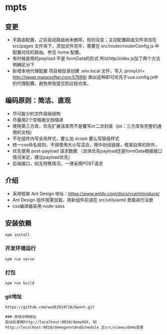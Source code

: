 # mpts

## 变更

* 手路由配置，之前自动路由尚未删除，规则没变；主动配置路由文件添加在 src/pages 文件夹下，添加文件完毕，需要在 src/router/routerConfig.js 中配置对应的路由。参见 home 配置。
* 有时候是用的payload  不是  formData的形式  所以http/index.js加了两个方法明确区分下
* 新增本地代理配置 项目根目录创建 .env.local 文件，写入 proxyUrl= http://sever.majorsofter.com:57699/ 类似这种即可优先于vue.config.js中的代理配置。避免修改提交到远程仓库。

## 编码原则：简洁、直观

* 尽可能少的文件层级结构
* 尽量用2个空格做文档缩进
* 使用第三方库，优先扩展该库而不是覆写or二次封装（ps：三方库有完整的通用的文档）
* 不在组件内写全局样式，要么加 scope 要么写层级样式
* 统一css命名规则，不得使用大小写混合，用中划线链接，框架自带的除外，
* 优先使用 post-payload 请求数据 （具体优先payload还是formData根据接口情况来定，建议payload优先）
* 后端接口，如无特殊情况，一律采用POST请求

## 介绍
* 采用框架   Ant Design 地址：https://www.antdv.com/docs/vue/introduce/
* Ant Design 组件按需加载，用新组件前请在 src/utils/antd 里面进行注册
* css编译器采用 node-sass


## 安装依赖
```
npm install
```

### 开发环境运行
```
npm run serve
```

### 打包
```
npm run build
```

### git地址
```
https://github.com/ww362034710/Gannt.git

### 本地示例地址
启动后使用http://localhost:8010/demoXXX, 如http://localhost:8010/demoganntAndSchedule 见src/views/demo目录
```

